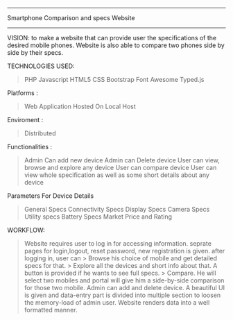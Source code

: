 ***************************************
Smartphone Comparison and specs Website
***************************************


VISION: 
to make a website that can provide user the specifications of the desired mobile phones.
Website is also able to compare two phones side by side by their specs.


TECHNOLOGIES USED:
> PHP
> Javascript
> HTML5
> CSS
> Bootstrap
> Font Awesome
>Typed.js

Platforms : 
>Web Application Hosted On Local Host 

Enviroment : 
>Distributed

Functionalities : 
>Admin Can add new device
>Admin can Delete device
>User can view, browse and explore any device 
>User can compare device
>User can view whole specification as well as some short details about any device

Parameters For Device Details
> General Specs
> Connectivity Specs
> Display Specs
> Camera Specs
> Utility specs
> Battery Specs
> Market Price and Rating


WORKFLOW:
> Website requires user to log in for accessing information.
> seprate pages for login,logout, reset password, new registration is given.
> after logging in, user can
	> Browse his choice of mobile and get detailed specs for that.
	> Explore all the devices and short info about that. A button is provided if he wants to see full specs.
	> Compare. He will select two mobiles and portal will give him a side-by-side comparison for those two mobile.
> Admin can add and delete device.
> A beautiful UI is given and data-entry part is divided into multiple section to loosen the memory-load of admin user.
> Website renders data into a well formatted manner.


